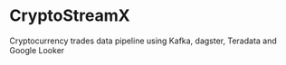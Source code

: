 # CryptoStreamX
Cryptocurrency trades data pipeline using Kafka, dagster, Teradata and Google Looker
